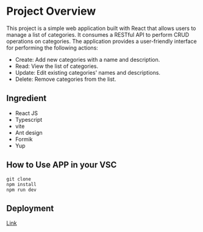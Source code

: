 # Project Overview
This project is a simple web application built with React that allows users to manage a list of categories. It consumes a RESTful API to perform CRUD operations on categories. The application provides a user-friendly interface for performing the following actions:

- Create: Add new categories with a name and description.
- Read: View the list of categories.
- Update: Edit existing categories' names and descriptions.
- Delete: Remove categories from the list.


## Ingredient
- React JS
- Typescript
- vite
- Ant design
- Formik
- Yup

## How to Use APP in your VSC
```
git clone
npm install
npm run dev
```

## Deployment

[Link](https://week13-rpb.netlify.app/)



